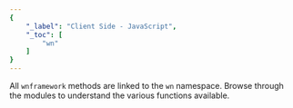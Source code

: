 ```yaml
---
{
	"_label": "Client Side - JavaScript",
	"_toc": [
		"wn"
	]
}
---
```

All `wnframework` methods are linked to the `wn` namespace. Browse through the modules
to understand the various functions available.	